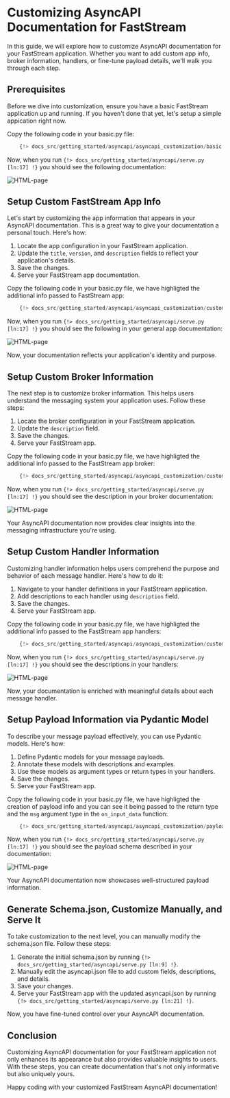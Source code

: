 # Customizing AsyncAPI Documentation for FastStream

In this guide, we will explore how to customize AsyncAPI documentation for your FastStream application. Whether you want to add custom app info, broker information, handlers, or fine-tune payload details, we'll walk you through each step.

## Prerequisites

Before we dive into customization, ensure you have a basic FastStream application up and running. If you haven't done that yet, let's setup a simple appication right now.

Copy the following code in your basic.py file:

```python linenums="1"
    {!> docs_src/getting_started/asyncapi/asyncapi_customization/basic.py !}
```

Now, when you run ```{!> docs_src/getting_started/asyncapi/serve.py [ln:17] !}``` you should see the following documentation:

![HTML-page](../../../assets/img/AsyncAPI-basic-html-short.png)

## Setup Custom FastStream App Info

Let's start by customizing the app information that appears in your AsyncAPI documentation. This is a great way to give your documentation a personal touch. Here's how:

1. Locate the app configuration in your FastStream application.
1. Update the `title`, `version`, and `description` fields to reflect your application's details.
1. Save the changes.
1. Serve your FastStream app documentation.

Copy the following code in your basic.py file, we have highligted the additional info passed to FastStream app:

```python linenums="1" hl_lines="7-12"
    {!> docs_src/getting_started/asyncapi/asyncapi_customization/custom_info.py !}
```

Now, when you run ```{!> docs_src/getting_started/asyncapi/serve.py [ln:17] !}``` you should see the following in your general app documentation:

![HTML-page](../../../assets/img/AsyncAPI-custom-info.png)

Now, your documentation reflects your application's identity and purpose.

## Setup Custom Broker Information

The next step is to customize broker information. This helps users understand the messaging system your application uses. Follow these steps:

1. Locate the broker configuration in your FastStream application.
1. Update the `description` field.
1. Save the changes.
1. Serve your FastStream app.

Copy the following code in your basic.py file, we have highligted the additional info passed to the FastStream app broker:

```python linenums="1" hl_lines="5"
    {!> docs_src/getting_started/asyncapi/asyncapi_customization/custom_broker.py !}
```

Now, when you run ```{!> docs_src/getting_started/asyncapi/serve.py [ln:17] !}``` you should see the description in your broker documentation:

![HTML-page](../../../assets/img/AsyncAPI-custom-broker.png)

Your AsyncAPI documentation now provides clear insights into the messaging infrastructure you're using.

## Setup Custom Handler Information

Customizing handler information helps users comprehend the purpose and behavior of each message handler. Here's how to do it:

1. Navigate to your handler definitions in your FastStream application.
1. Add descriptions to each handler using `description` field.
1. Save the changes.
1. Serve your FastStream app.

Copy the following code in your basic.py file, we have highligted the additional info passed to the FastStream app handlers:

```python linenums="1" hl_lines="7-8"
    {!> docs_src/getting_started/asyncapi/asyncapi_customization/custom_handler.py !}
```

Now, when you run ```{!> docs_src/getting_started/asyncapi/serve.py [ln:17] !}``` you should see the descriptions in your handlers:

![HTML-page](../../../assets/img/AsyncAPI-custom-handler.png)

Now, your documentation is enriched with meaningful details about each message handler.

## Setup Payload Information via Pydantic Model

To describe your message payload effectively, you can use Pydantic models. Here's how:

1. Define Pydantic models for your message payloads.
1. Annotate these models with descriptions and examples.
1. Use these models as argument types or return types in your handlers.
1. Save the changes.
1. Serve your FastStream app.

Copy the following code in your basic.py file, we have highligted the creation of payload info and you can see it being passed to the return type and the `msg` argument type in the `on_input_data` function:

```python linenums="1" hl_lines="7"
    {!> docs_src/getting_started/asyncapi/asyncapi_customization/payload_info.py !}
```

Now, when you run ```{!> docs_src/getting_started/asyncapi/serve.py [ln:17] !}``` you should see the payload schema described in your documentation:

![HTML-page](../../../assets/img/AsyncAPI-payload-info.png)

Your AsyncAPI documentation now showcases well-structured payload information.

## Generate Schema.json, Customize Manually, and Serve It

To take customization to the next level, you can manually modify the schema.json file. Follow these steps:

1. Generate the initial schema.json by running ```{!> docs_src/getting_started/asyncapi/serve.py [ln:9] !}```.
1. Manually edit the asyncapi.json file to add custom fields, descriptions, and details.
1. Save your changes.
1. Serve your FastStream app with the updated asyncapi.json by running ```{!> docs_src/getting_started/asyncapi/serve.py [ln:21] !}```.

Now, you have fine-tuned control over your AsyncAPI documentation.

## Conclusion

Customizing AsyncAPI documentation for your FastStream application not only enhances its appearance but also provides valuable insights to users. With these steps, you can create documentation that's not only informative but also uniquely yours.

Happy coding with your customized FastStream AsyncAPI documentation!
